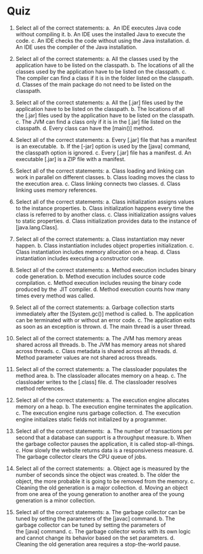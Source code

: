 Quiz
====================================


1.  Select all of the correct statements:
    a.   An IDE executes Java code without compiling it.
    b.  An IDE uses the installed Java to execute the code.
    c.  An IDE checks the code without using the Java installation.
    d.  An IDE uses the compiler of the Java installation. 


2.  Select all of the correct statements:
    a.  All the classes used by the application have to be listed on the
        classpath.
    b.  The locations of all the classes used by the application have to
        be listed on the classpath.
    c.  The compiler can find a class if it is in the folder listed on
        the classpath.
    d.  Classes of the main package do not need to be listed on the
        classpath.


3.  Select all of the correct statements:
    a.  All the [.jar] files used by the application have to be
        listed on the classpath.
    b.  The locations of all the [.jar] files used by the
        application have to be listed on the classpath. 
    c.  The JVM can find a class only if it is in the [.jar] file
        listed on the classpath.
    d.  Every class can have the [main()] method.


4.  Select all of the correct statements:
    a.  Every [.jar] file that has a manifest is an executable. 
    b.  If the [-jar] option is used by the [java] command,
        the classpath option is ignored.
    c.  Every [.jar] file has a manifest.
    d.  An executable [.jar] is a ZIP file with a manifest.


5.  Select all of the correct statements:
    a.  Class loading and linking can work in parallel on different
        classes.
    b.  Class loading moves the class to the execution area.
    c.  Class linking connects two classes.
    d.  Class linking uses memory references.


6.  Select all of the correct statements:
    a.  Class initialization assigns values to the instance properties.
    b.  Class initialization happens every time the class is referred to
        by another class.
    c.  Class initialization assigns values to static properties.
    d.  Class initialization provides data to the instance of
        [java.lang.Class].


7.  Select all of the correct statements:
    a.  Class instantiation may never happen.
    b.  Class instantiation includes object properties initialization.
    c.  Class instantiation includes memory allocation on a heap.
    d.  Class instantiation includes executing a constructor code.


8.  Select all of the correct statements:
    a.  Method execution includes binary code generation.
    b.  Method execution includes source code compilation.
    c.  Method execution includes reusing the binary code produced by
        the  JIT compiler.
    d.  Method execution counts how many times every method was called.


9.  Select all of the correct statements:
    a.  Garbage collection starts immediately
        after the [System.gc()] method is called.
    b.  The application can be terminated with or without an error code.
    c.  The application exits as soon as an exception is thrown.
    d.  The main thread is a user thread.


10. Select all of the correct statements:
    a.  The JVM has memory areas shared across all threads.
    b.  The JVM has memory areas not shared across threads.
    c.  Class metadata is shared across all threads.
    d.  Method parameter values are not shared across threads.


11. Select all of the correct statements:
    a.  The classloader populates the method area.
    b.  The classloader allocates memory on a heap.
    c.  The classloader writes to the [.class] file.
    d.  The classloader resolves method references.


12. Select all of the correct statements:
    a.  The execution engine allocates memory on a heap.
    b.  The execution engine terminates the application.
    c.  The execution engine runs garbage collection.
    d.  The execution engine initializes static fields not initialized
        by a programmer.


13. Select all of the correct statements: 
    a.  The number of transactions per second that a database can
        support is a throughput measure.
    b.  When the garbage collector pauses the application, it is called
        stop-all-things.
    c.  How slowly the website returns data is a responsiveness measure.
    d.  The garbage collector clears the CPU queue of jobs. 


14. Select all of the correct statements: 
    a.  Object age is measured by the number of seconds since the
        object was created.
    b.  The older the object, the more probable it is going to be
        removed from the memory.
    c.  Cleaning the old generation is a major collection.
    d.  Moving an object from one area of the young generation to
        another area of the young generation is a minor collection.


15. Select all of the correct statements:
    a.  The garbage collector can be tuned by setting the parameters of
        the [javac] command.
    b.  The garbage collector can be tuned by setting the parameters of
        the [java] command.
    c.  The garbage collector works with its own logic and cannot change
        its behavior based on the set parameters.
    d.  Cleaning the old generation area requires a stop-the-world
        pause.
